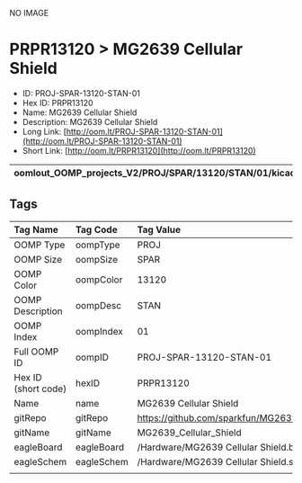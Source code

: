 


  
NO IMAGE  
# PRPR13120 > MG2639 Cellular Shield

- ID: PROJ-SPAR-13120-STAN-01
- Hex ID: PRPR13120
- Name: MG2639 Cellular Shield
- Description: MG2639 Cellular Shield
- Long Link: [http://oom.lt/PROJ-SPAR-13120-STAN-01](http://oom.lt/PROJ-SPAR-13120-STAN-01)
- Short Link: [http://oom.lt/PRPR13120](http://oom.lt/PRPR13120)
  

|oomlout_OOMP_projects_V2/PROJ/SPAR/13120/STAN/01/kicadPcb3dFront.png|oomlout_OOMP_projects_V2/PROJ/SPAR/13120/STAN/01/kicadPcb3dBack.png|oomlout_OOMP_projects_V2/PROJ/SPAR/13120/STAN/01/kicadPcb3d.png||
| :---: | :---: | :---: | :---: |

## Tags
  

|Tag Name|Tag Code|Tag Value|
| :--- | :--- | :--- |
|OOMP Type|oompType|PROJ|
|OOMP Size|oompSize|SPAR|
|OOMP Color|oompColor|13120|
|OOMP Description|oompDesc|STAN|
|OOMP Index|oompIndex|01|
|Full OOMP ID|oompID|PROJ-SPAR-13120-STAN-01|
|Hex ID (short code)|hexID|PRPR13120|
|Name|name|MG2639 Cellular Shield|
|gitRepo|gitRepo|https://github.com/sparkfun/MG2639_Cellular_Shield|
|gitName|gitName|MG2639_Cellular_Shield|
|eagleBoard|eagleBoard|/Hardware/MG2639 Cellular Shield.brd|
|eagleSchem|eagleSchem|/Hardware/MG2639 Cellular Shield.sch|
||||
